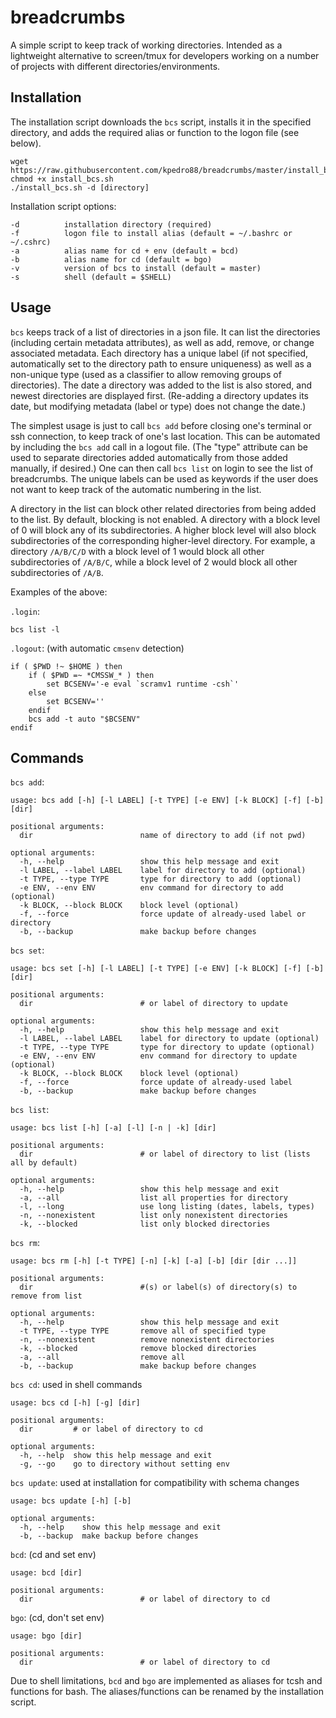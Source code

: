 # breadcrumbs

A simple script to keep track of working directories.
Intended as a lightweight alternative to screen/tmux
for developers working on a number of projects
with different directories/environments.

## Installation

The installation script downloads the `bcs` script, installs it in the specified directory,
and adds the required alias or function to the logon file (see below).

```
wget https://raw.githubusercontent.com/kpedro88/breadcrumbs/master/install_bcs.sh
chmod +x install_bcs.sh
./install_bcs.sh -d [directory]
```

Installation script options:
```
-d          installation directory (required)
-f          logon file to install alias (default = ~/.bashrc or ~/.cshrc)
-a          alias name for cd + env (default = bcd)
-b          alias name for cd (default = bgo)
-v          version of bcs to install (default = master)
-s          shell (default = $SHELL)
```

## Usage

`bcs` keeps track of a list of directories in a json file. It can list the directories
(including certain metadata attributes), as well as add, remove, or change associated metadata.
Each directory has a unique label (if not specified, automatically set to the directory path
to ensure uniqueness) as well as a non-unique type (used as a classifier to allow removing
groups of directories). The date a directory was added to the list is also stored, and
newest directories are displayed first. (Re-adding a directory updates its date,
but modifying metadata (label or type) does not change the date.)

The simplest usage is just to call `bcs add` before closing one's terminal or ssh connection,
to keep track of one's last location. This can be automated by including the `bcs add`
call in a logout file. (The "type" attribute can be used to separate directories added
automatically from those added manually, if desired.)
One can then call `bcs list` on login to see the list of breadcrumbs.
The unique labels can be used as keywords if the user does not want to keep track of
the automatic numbering in the list.

A directory in the list can block other related directories from being added to the list.
By default, blocking is not enabled. A directory with a block level of 0 will block any of its subdirectories.
A higher block level will also block subdirectories of the corresponding higher-level directory.
For example, a directory `/A/B/C/D` with a block level of 1 would block all other subdirectories of `/A/B/C`,
while a block level of 2 would block all other subdirectories of `/A/B`.

Examples of the above:

`.login`:
```
bcs list -l
```

`.logout`: (with automatic `cmsenv` detection)
```
if ( $PWD !~ $HOME ) then
	if ( $PWD =~ *CMSSW_* ) then
		set BCSENV='-e eval `scramv1 runtime -csh`'
	else
		set BCSENV=''
	endif
	bcs add -t auto "$BCSENV"
endif
```

## Commands

`bcs add`:
```
usage: bcs add [-h] [-l LABEL] [-t TYPE] [-e ENV] [-k BLOCK] [-f] [-b] [dir]

positional arguments:
  dir                        name of directory to add (if not pwd)

optional arguments:
  -h, --help                 show this help message and exit
  -l LABEL, --label LABEL    label for directory to add (optional)
  -t TYPE, --type TYPE       type for directory to add (optional)
  -e ENV, --env ENV          env command for directory to add (optional)
  -k BLOCK, --block BLOCK    block level (optional)
  -f, --force                force update of already-used label or directory
  -b, --backup               make backup before changes
```

`bcs set`:
```
usage: bcs set [-h] [-l LABEL] [-t TYPE] [-e ENV] [-k BLOCK] [-f] [-b] [dir]

positional arguments:
  dir                        # or label of directory to update

optional arguments:
  -h, --help                 show this help message and exit
  -l LABEL, --label LABEL    label for directory to update (optional)
  -t TYPE, --type TYPE       type for directory to update (optional)
  -e ENV, --env ENV          env command for directory to update (optional)
  -k BLOCK, --block BLOCK    block level (optional)
  -f, --force                force update of already-used label
  -b, --backup               make backup before changes
```

`bcs list`:
```
usage: bcs list [-h] [-a] [-l] [-n | -k] [dir]

positional arguments:
  dir                        # or label of directory to list (lists all by default)

optional arguments:
  -h, --help                 show this help message and exit
  -a, --all                  list all properties for directory
  -l, --long                 use long listing (dates, labels, types)
  -n, --nonexistent          list only nonexistent directories
  -k, --blocked              list only blocked directories
```

`bcs rm`:
```
usage: bcs rm [-h] [-t TYPE] [-n] [-k] [-a] [-b] [dir [dir ...]]

positional arguments:
  dir                        #(s) or label(s) of directory(s) to remove from list

optional arguments:
  -h, --help                 show this help message and exit
  -t TYPE, --type TYPE       remove all of specified type
  -n, --nonexistent          remove nonexistent directories
  -k, --blocked              remove blocked directories
  -a, --all                  remove all
  -b, --backup               make backup before changes
```

`bcs cd`: used in shell commands
```
usage: bcs cd [-h] [-g] [dir]

positional arguments:
  dir         # or label of directory to cd

optional arguments:
  -h, --help  show this help message and exit
  -g, --go    go to directory without setting env
```

`bcs update`: used at installation for compatibility with schema changes
```
usage: bcs update [-h] [-b]

optional arguments:
  -h, --help    show this help message and exit
  -b, --backup  make backup before changes
```

`bcd`: (cd and set env)
```
usage: bcd [dir]

positional arguments:
  dir                        # or label of directory to cd
```

`bgo`: (cd, don't set env)
```
usage: bgo [dir]

positional arguments:
  dir                        # or label of directory to cd
```

Due to shell limitations, `bcd` and `bgo` are implemented as aliases for tcsh and functions for bash.
The aliases/functions can be renamed by the installation script.
